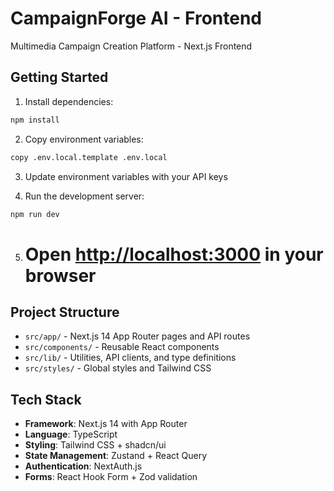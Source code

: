 # CampaignForge AI - Frontend

Multimedia Campaign Creation Platform - Next.js Frontend

## Getting Started

1. Install dependencies:
```bash
npm install
```

2. Copy environment variables:
```bash
copy .env.local.template .env.local
```

3. Update environment variables with your API keys

4. Run the development server:
```bash
npm run dev
```

5. # Open [http://localhost:3000](http://localhost:3000) in your browser

## Project Structure

- `src/app/` - Next.js 14 App Router pages and API routes
- `src/components/` - Reusable React components
- `src/lib/` - Utilities, API clients, and type definitions
- `src/styles/` - Global styles and Tailwind CSS

## Tech Stack

- **Framework**: Next.js 14 with App Router
- **Language**: TypeScript
- **Styling**: Tailwind CSS + shadcn/ui
- **State Management**: Zustand + React Query
- **Authentication**: NextAuth.js
- **Forms**: React Hook Form + Zod validation
